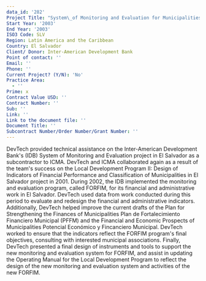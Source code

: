 ```yaml
---
data_id: '282'
Project Title: "System\_of Monitoring and Evaluation for Municipalities"
Start Year: '2003'
End Year: '2003'
ISO3 Code: SLV
Region: Latin America and the Caribbean
Country: El Salvador
Client/ Donor: Inter-American Development Bank
Point of contact: ''
Email: ''
Phone: ''
Current Project? (Y/N): 'No'
Practice Area:
  - ''
Prime: x
Contract Value USD: ''
Contract Number: ''
Sub: ''
Link: ''
Link to the document file: ''
Document Title: ''
Subcontract Number/Order Number/Grant Number: ''
---
```

DevTech provided technical assistance on the Inter-American Development Bank's (IDB) System of Monitoring and Evaluation project in El Salvador as a subcontractor to ICMA. DevTech and ICMA collaborated again as a result of the team's success on the Local Development Program II: Design of Indicators of Financial Performance and Classification of Municipalities in El Salvador project in 2001. During 2002, the IDB implemented the monitoring and evaluation program, called FORFIM, for its financial and administrative work in El Salvador. DevTech used data from work conducted during this period to evaluate and redesign the financial and administrative indicators. Additionally, DevTech helped improve the current drafts of the Plan for Strengthening the Finances of Municipalities Plan de Fortalecimiento Financiero Municipal (PFFM) and the Financial and Economic Prospects of Municipalities Potencial Económico y Fincanciero Municipal. DevTech worked to ensure that the indicators reflect the FORFIM program's final objectives, consulting with interested municipal associations. Finally, DevTech presented a final design of instruments and tools to support the new monitoring and evaluation system for FORFIM, and assist in updating the Operating Manual for the Local Development Program to reflect the design of the new monitoring and evaluation system and activities of the new FORFIM.